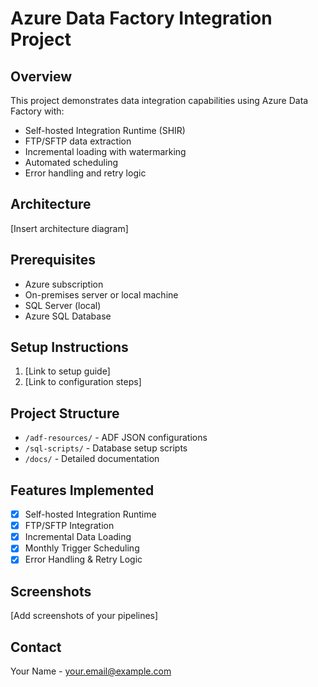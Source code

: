 # Azure Data Factory Integration Project

## Overview
This project demonstrates data integration capabilities using Azure Data Factory with:
- Self-hosted Integration Runtime (SHIR)
- FTP/SFTP data extraction
- Incremental loading with watermarking
- Automated scheduling
- Error handling and retry logic

## Architecture
[Insert architecture diagram]

## Prerequisites
- Azure subscription
- On-premises server or local machine
- SQL Server (local)
- Azure SQL Database

## Setup Instructions
1. [Link to setup guide]
2. [Link to configuration steps]

## Project Structure
- `/adf-resources/` - ADF JSON configurations
- `/sql-scripts/` - Database setup scripts
- `/docs/` - Detailed documentation

## Features Implemented
- [x] Self-hosted Integration Runtime
- [x] FTP/SFTP Integration
- [x] Incremental Data Loading
- [x] Monthly Trigger Scheduling
- [x] Error Handling & Retry Logic

## Screenshots
[Add screenshots of your pipelines]

## Contact
Your Name - your.email@example.com

